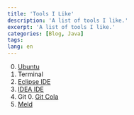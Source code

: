```yaml
---
title: 'Tools I Like'
description: 'A list of tools I like.'
excerpt: 'A list of tools I like.'
categories: [Blog, Java]
tags:
lang: en
---
```


0. [Ubuntu](https://www.ubuntu.com/)
0. Terminal
0. [Eclipse IDE](http://www.eclipse.org/)
0. [IDEA IDE](https://www.jetbrains.com/idea/)
0. Git
	0. [Git Cola](https://git-cola.github.io/)
0. [Meld](http://meldmerge.org/)